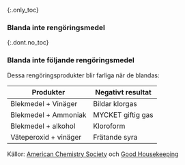 {:.only_toc} 
### Blanda inte rengöringsmedel

{:.dont.no_toc} 
### Blanda inte följande rengöringsmedel

Dessa rengöringsprodukter blir farliga när de blandas: 

Produkter | Negativt resultat
 -- | --
 Blekmedel + Vinäger | Bildar klorgas 
 Blekmedel + Ammoniak | MYCKET giftig gas 
 Blekmedel + alkohol | Kloroform 
 Väteperoxid + vinäger | Frätande syra 

Källor: [American Chemistry Society](https://www.acs.org/content/acs/en/pressroom/newsreleases/2019/february/can-mixing-household-cleaners-kill-you-video.html) och [Good Housekeeping](https://www.goodhousekeeping.com/home/cleaning/tips/a32773/cleaning-products-never-mix/)
